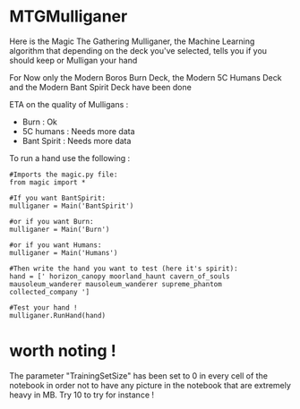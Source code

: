 # MTGMulliganer
Here is the Magic The Gathering Mulliganer, the Machine Learning algorithm that depending on the deck you've selected, tells you if you should keep or Mulligan your hand

For Now only the Modern Boros Burn Deck, the Modern 5C Humans Deck and the Modern Bant Spirit Deck have been done

ETA on the quality of Mulligans :

  * Burn : Ok
  * 5C humans : Needs more data
  * Bant Spirit : Needs more data
  
To run a hand use the following :

```
#Imports the magic.py file:
from magic import *

#If you want BantSpirit:
mulliganer = Main('BantSpirit')

#or if you want Burn:
mulliganer = Main('Burn') 

#or if you want Humans:
mulliganer = Main('Humans') 

#Then write the hand you want to test (here it's spirit):
hand = [' horizon_canopy moorland_haunt cavern_of_souls  mausoleum_wanderer mausoleum_wanderer supreme_phantom collected_company ']

#Test your hand ! 
mulliganer.RunHand(hand)
```

# worth noting ! 

The parameter "TrainingSetSize" has been set to 0 in every cell of the notebook in order not to have any picture in the notebook that are extremely heavy in MB. Try 10 to try for instance !

